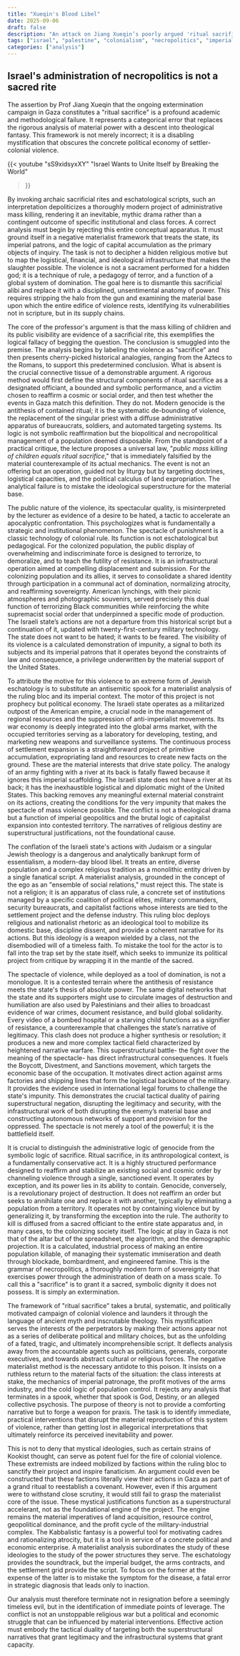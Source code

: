 ```yaml
---
title: "Xueqin's Blood Libel"
date: 2025-09-06
draft: false
description: "An attack on Jiang Xueqin’s poorly argued 'ritual sacrifice' thesis on Gaza."
tags: ["israel", "palestine", "colonialism", "necropolitics", "imperialism", "antisemitism", "ideology", "genocide"]
categories: ["analysis"]
---
```

<!-- # Xueqin's Blood Libel -->
## Israel's administration of necropolitics is not a sacred rite 

The assertion by Prof Jiang Xueqin that the ongoing extermination campaign in Gaza constitutes a "ritual sacrifice" is a profound academic and methodological failure. It represents a categorical error that replaces the rigorous analysis of material power with a descent into theological fantasy. This framework is not merely incorrect; it is a disabling mystification that obscures the concrete political economy of settler-colonial violence.

{{< youtube
  "sS9xidsyxXY"
  "Israel Wants to Unite Itself by Breaking the World"
>}}

By invoking archaic sacrificial rites and eschatological scripts, such an interpretation depoliticizes a thoroughly modern project of administrative mass killing, rendering it an inevitable, mythic drama rather than a contingent outcome of specific institutional and class forces. A correct analysis must begin by rejecting this entire conceptual apparatus. It must ground itself in a negative materialist framework that treats the state, its imperial patrons, and the logic of capital accumulation as the primary objects of inquiry. The task is not to decipher a hidden religious motive but to map the logistical, financial, and ideological infrastructure that makes the slaughter possible. The violence is not a sacrament performed for a hidden god; it is a technique of rule, a pedagogy of terror, and a function of a global system of domination. The goal here is to dismantle this sacrificial alibi and replace it with a disciplined, unsentimental anatomy of power. This requires stripping the halo from the gun and examining the material base upon which the entire edifice of violence rests, identifying its vulnerabilities not in scripture, but in its supply chains.

The core of the professor's argument is that the mass killing of children and its public visibility are evidence of a sacrificial rite, this exemplifies the logical fallacy of begging the question. The conclusion is smuggled into the premise. The analysis begins by labeling the violence as "sacrifice" and then presents cherry-picked historical analogies, ranging from the Aztecs to the Romans, to support this predetermined conclusion. What is absent is the crucial connective tissue of a demonstrable argument. A rigorous method would first define the structural components of ritual sacrifice as a designated officiant, a bounded and symbolic performance, and a victim chosen to reaffirm a cosmic or social order, and then test whether the events in Gaza match this definition. They do not. Modern genocide is the antithesis of contained ritual; it is the systematic de-bounding of violence, the replacement of the singular priest with a diffuse administrative apparatus of bureaucrats, soldiers, and automated targeting systems. Its logic is not symbolic reaffirmation but the biopolitical and necropolitical management of a population deemed disposable. From the standpoint of a practical critique, the lecture proposes a universal law, "_public mass killing of children equals ritual sacrifice_," that is immediately falsified by the material counterexample of its actual mechanics. The event is not an offering but an operation, guided not by liturgy but by targeting doctrines, logistical capacities, and the political calculus of land expropriation. The analytical failure is to mistake the ideological superstructure for the material base.

The public nature of the violence, its spectacular quality, is misinterpreted by the lecturer as evidence of a desire to be hated, a tactic to accelerate an apocalyptic confrontation. This psychologizes what is fundamentally a strategic and institutional phenomenon. The spectacle of punishment is a classic technology of colonial rule. Its function is not eschatological but pedagogical. For the colonized population, the public display of overwhelming and indiscriminate force is designed to terrorize, to demoralize, and to teach the futility of resistance. It is an infrastructural operation aimed at compelling displacement and submission. For the colonizing population and its allies, it serves to consolidate a shared identity through participation in a communal act of domination, normalizing atrocity, and reaffirming sovereignty. American lynchings, with their picnic atmospheres and photographic souvenirs, served precisely this dual function of terrorizing Black communities while reinforcing the white supremacist social order that underpinned a specific mode of production. The Israeli state’s actions are not a departure from this historical script but a continuation of it, updated with twenty-first-century military technology. The state does not want to be hated; it wants to be feared. The visibility of its violence is a calculated demonstration of impunity, a signal to both its subjects and its imperial patrons that it operates beyond the constraints of law and consequence, a privilege underwritten by the material support of the United States.

To attribute the motive for this violence to an extreme form of Jewish eschatology is to substitute an antisemitic spook for a materialist analysis of the ruling bloc and its imperial context. The motor of this project is not prophecy but political economy. The Israeli state operates as a militarized outpost of the American empire, a crucial node in the management of regional resources and the suppression of anti-imperialist movements. Its war economy is deeply integrated into the global arms market, with the occupied territories serving as a laboratory for developing, testing, and marketing new weapons and surveillance systems. The continuous process of settlement expansion is a straightforward project of primitive accumulation, expropriating land and resources to create new facts on the ground. These are the material interests that drive state policy. The analogy of an army fighting with a river at its back is fatally flawed because it ignores this imperial scaffolding. The Israeli state does not have a river at its back; it has the inexhaustible logistical and diplomatic might of the United States. This backing removes any meaningful external material constraint on its actions, creating the conditions for the very impunity that makes the spectacle of mass violence possible. The conflict is not a theological drama but a function of imperial geopolitics and the brutal logic of capitalist expansion into contested territory. The narratives of religious destiny are superstructural justifications, not the foundational cause.

The conflation of the Israeli state's actions with Judaism or a singular Jewish theology is a dangerous and analytically bankrupt form of essentialism, a modern-day blood libel. It treats an entire, diverse population and a complex religious tradition as a monolithic entity driven by a single fanatical script. A materialist analysis, grounded in the concept of the ego as an "ensemble of social relations," must reject this. The state is not a religion; it is an apparatus of class rule, a concrete set of institutions managed by a specific coalition of political elites, military commanders, security bureaucrats, and capitalist factions whose interests are tied to the settlement project and the defense industry. This ruling bloc deploys religious and nationalist rhetoric as an ideological tool to mobilize its domestic base, discipline dissent, and provide a coherent narrative for its actions. But this ideology is a weapon wielded by a class, not the disembodied will of a timeless faith. To mistake the tool for the actor is to fall into the trap set by the state itself, which seeks to immunize its political project from critique by wrapping it in the mantle of the sacred. 

The spectacle of violence, while deployed as a tool of domination, is not a monologue. It is a contested terrain where the antithesis of resistance meets the state's thesis of absolute power. The same digital networks that the state and its supporters might use to circulate images of destruction and humiliation are also used by Palestinians and their allies to broadcast evidence of war crimes, document resistance, and build global solidarity. Every video of a bombed hospital or a starving child functions as a signifier of resistance, a counterexample that challenges the state’s narrative of legitimacy. This clash does not produce a higher synthesis or resolution; it produces a new and more complex tactical field characterized by heightened narrative warfare. This superstructural battle- the fight over the meaning of the spectacle- has direct infrastructural consequences. It fuels the Boycott, Divestment, and Sanctions movement, which targets the economic base of the occupation. It motivates direct action against arms factories and shipping lines that form the logistical backbone of the military. It provides the evidence used in international legal forums to challenge the state's impunity. This demonstrates the crucial tactical duality of pairing superstructural negation, disrupting the legitimacy and security, with the infrastructural work of both disrupting the enemy’s material base and constructing autonomous networks of support and provision for the oppressed. The spectacle is not merely a tool of the powerful; it is the battlefield itself.

It is crucial to distinguish the administrative logic of genocide from the symbolic logic of sacrifice. Ritual sacrifice, in its anthropological context, is a fundamentally conservative act. It is a highly structured performance designed to reaffirm and stabilize an existing social and cosmic order by channeling violence through a single, sanctioned event. It operates by exception, and its power lies in its ability to contain. Genocide, conversely, is a revolutionary project of destruction. It does not reaffirm an order but seeks to annihilate one and replace it with another, typically by eliminating a population from a territory. It operates not by containing violence but by generalizing it, by transforming the exception into the rule. The authority to kill is diffused from a sacred officiant to the entire state apparatus and, in many cases, to the colonizing society itself. The logic at play in Gaza is not that of the altar but of the spreadsheet, the algorithm, and the demographic projection. It is a calculated, industrial process of making an entire population killable, of managing their systematic immiseration and death through blockade, bombardment, and engineered famine. This is the grammar of necropolitics, a thoroughly modern form of sovereignty that exercises power through the administration of death on a mass scale. To call this a "sacrifice" is to grant it a sacred, symbolic dignity it does not possess. It is simply an extermination.

The framework of "ritual sacrifice" takes a brutal, systematic, and politically motivated campaign of colonial violence and launders it through the language of ancient myth and inscrutable theology. This mystification serves the interests of the perpetrators by making their actions appear not as a series of deliberate political and military choices, but as the unfolding of a fated, tragic, and ultimately incomprehensible script. It deflects analysis away from the accountable agents such as politicians, generals, corporate executives, and towards abstract cultural or religious forces. The negative materialist method is the necessary antidote to this poison. It insists on a ruthless return to the material facts of the situation: the class interests at stake, the mechanics of imperial patronage, the profit motives of the arms industry, and the cold logic of population control. It rejects any analysis that terminates in a spook, whether that spook is God, Destiny, or an alleged collective psychosis. The purpose of theory is not to provide a comforting narrative but to forge a weapon for praxis. The task is to identify immediate, practical interventions that disrupt the material reproduction of this system of violence, rather than getting lost in allegorical interpretations that ultimately reinforce its perceived inevitability and power.

This is not to deny that mystical ideologies, such as certain strains of Kookist thought, can serve as potent fuel for the fire of colonial violence. These extremists are indeed mobilized by factions within the ruling bloc to sanctify their project and inspire fanaticism. An argument could even be constructed that these factions literally view their actions in Gaza as part of a grand ritual to reestablish a covenant. However, even if this argument were to withstand close scrutiny, it would still fail to grasp the materialist core of the issue. These mystical justifications function as a superstructural accelerant, not as the foundational engine of the project. The engine remains the material imperatives of land acquisition, resource control, geopolitical dominance, and the profit cycle of the military-industrial complex. The Kabbalistic fantasy is a powerful tool for motivating cadres and rationalizing atrocity, but it is a tool in service of a concrete political and economic enterprise. A materialist analysis subordinates the study of these ideologies to the study of the power structures they serve. The eschatology provides the soundtrack, but the imperial budget, the arms contracts, and the settlement grid provide the script. To focus on the former at the expense of the latter is to mistake the symptom for the disease, a fatal error in strategic diagnosis that leads only to inaction.

Our analysis must therefore terminate not in resignation before a seemingly timeless evil, but in the identification of immediate points of leverage. The conflict is not an unstoppable religious war but a political and economic struggle that can be influenced by material interventions. Effective action must embody the tactical duality of targeting both the superstructural narratives that grant legitimacy and the infrastructural systems that grant capacity.